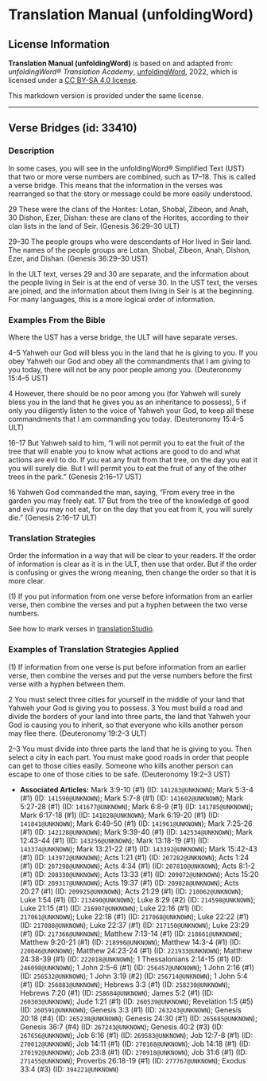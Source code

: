 # Translation Manual (unfoldingWord)

## License Information

**Translation Manual (unfoldingWord)** is based on and adapted from: _unfoldingWord® Translation Academy_, [unfoldingWord](https://unfoldingword.org/utw), 2022, which is licensed under a [CC BY-SA 4.0 license](https://creativecommons.org/licenses/by-sa/4.0/legalcode.en).

This markdown version is provided under the same license.



--------------------------------

## Verse Bridges (id: 33410)

### Description

In some cases, you will see in the unfoldingWord® Simplified Text (UST) that two or more verse numbers are combined, such as 17–18\. This is called a verse bridge. This means that the information in the verses was rearranged so that the story or message could be more easily understood.

29 These were the clans of the Horites: Lotan, Shobal, Zibeon, and Anah, 30 Dishon, Ezer, Dishan: these are clans of the Horites, according to their clan lists in the land of Seir. (Genesis 36:29–30 ULT)

29–30 The people groups who were descendants of Hor lived in Seir land. The names of the people groups are Lotan, Shobal, Zibeon, Anah, Dishon, Ezer, and Dishan. (Genesis 36:29–30 UST)

In the ULT text, verses 29 and 30 are separate, and the information about the people living in Seir is at the end of verse 30\. In the UST text, the verses are joined, and the information about them living in Seir is at the beginning. For many languages, this is a more logical order of information.

### Examples From the Bible

Where the UST has a verse bridge, the ULT will have separate verses.

4–5 Yahweh our God will bless you in the land that he is giving to you. If you obey Yahweh our God and obey all the commandments that I am giving to you today, there will not be any poor people among you. (Deuteronomy 15:4–5 UST)

4 However, there should be no poor among you (for Yahweh will surely bless you in the land that he gives you as an inheritance to possess), 5 if only you diligently listen to the voice of Yahweh your God, to keep all these commandments that I am commanding you today. (Deuteronomy 15:4–5 ULT)

16–17 But Yahweh said to him, “I will not permit you to eat the fruit of the tree that will enable you to know what actions are good to do and what actions are evil to do. If you eat any fruit from that tree, on the day you eat it you will surely die. But I will permit you to eat the fruit of any of the other trees in the park.” (Genesis 2:16–17 UST)

16 Yahweh God commanded the man, saying, “From every tree in the garden you may freely eat. 17 But from the tree of the knowledge of good and evil you may not eat, for on the day that you eat from it, you will surely die.” (Genesis 2:16–17 ULT)

### Translation Strategies

Order the information in a way that will be clear to your readers. If the order of information is clear as it is in the ULT, then use that order. But if the order is confusing or gives the wrong meaning, then change the order so that it is more clear.

(1\) If you put information from one verse before information from an earlier verse, then combine the verses and put a hyphen between the two verse numbers.

See how to mark verses in [translationStudio](https://help.door43.org/en/knowledgebase/13-translationstudio-android/docs/24-marking-verses-in-translationstudio).

### Examples of Translation Strategies Applied

(1\) If information from one verse is put before information from an earlier verse, then combine the verses and put the verse numbers before the first verse with a hyphen between them.

2 You must select three cities for yourself in the middle of your land that Yahweh your God is giving you to possess. 3 You must build a road and divide the borders of your land into three parts, the land that Yahweh your God is causing you to inherit, so that everyone who kills another person may flee there. (Deuteronomy 19:2–3 ULT)

2–3 You must divide into three parts the land that he is giving to you. Then select a city in each part. You must make good roads in order that people can get to those cities easily. Someone who kills another person can escape to one of those cities to be safe. (Deuteronomy 19:2–3 UST)

* **Associated Articles:** Mark 3:9-10 (#1) (ID: `141283@UNKNOWN`); Mark 5:3-4 (#1) (ID: `141590@UNKNOWN`); Mark 5:7-8 (#1) (ID: `141602@UNKNOWN`); Mark 5:27-28 (#1) (ID: `141677@UNKNOWN`); Mark 6:8-9 (#1) (ID: `141785@UNKNOWN`); Mark 6:17-18 (#1) (ID: `141828@UNKNOWN`); Mark 6:19-20 (#1) (ID: `141841@UNKNOWN`); Mark 6:49-50 (#1) (ID: `141961@UNKNOWN`); Mark 7:25-26 (#1) (ID: `142128@UNKNOWN`); Mark 9:39-40 (#1) (ID: `142534@UNKNOWN`); Mark 12:43-44 (#1) (ID: `143256@UNKNOWN`); Mark 13:18-19 (#1) (ID: `143374@UNKNOWN`); Mark 13:21-22 (#1) (ID: `143392@UNKNOWN`); Mark 15:42-43 (#1) (ID: `143972@UNKNOWN`); Acts 1:21 (#1) (ID: `207282@UNKNOWN`); Acts 1:24 (#1) (ID: `207298@UNKNOWN`); Acts 4:34 (#1) (ID: `207810@UNKNOWN`); Acts 8:1-2 (#1) (ID: `208330@UNKNOWN`); Acts 13:33 (#1) (ID: `209072@UNKNOWN`); Acts 15:20 (#1) (ID: `209317@UNKNOWN`); Acts 19:37 (#1) (ID: `209828@UNKNOWN`); Acts 20:27 (#1) (ID: `209925@UNKNOWN`); Acts 21:29 (#1) (ID: `210062@UNKNOWN`); Luke 1:54 (#1) (ID: `213490@UNKNOWN`); Luke 8:29 (#2) (ID: `214598@UNKNOWN`); Luke 21:15 (#1) (ID: `216907@UNKNOWN`); Luke 22:16 (#1) (ID: `217061@UNKNOWN`); Luke 22:18 (#1) (ID: `217068@UNKNOWN`); Luke 22:22 (#1) (ID: `217088@UNKNOWN`); Luke 22:37 (#1) (ID: `217150@UNKNOWN`); Luke 23:29 (#1) (ID: `217366@UNKNOWN`); Matthew 7:13-14 (#1) (ID: `218661@UNKNOWN`); Matthew 9:20-21 (#1) (ID: `218996@UNKNOWN`); Matthew 14:3-4 (#1) (ID: `220046@UNKNOWN`); Matthew 24:23-24 (#1) (ID: `221933@UNKNOWN`); Matthew 24:38-39 (#1) (ID: `222018@UNKNOWN`); 1 Thessalonians 2:14-15 (#1) (ID: `246098@UNKNOWN`); 1 John 2:5-6 (#1) (ID: `256457@UNKNOWN`); 1 John 2:16 (#1) (ID: `256532@UNKNOWN`); 1 John 3:19 (#2) (ID: `256714@UNKNOWN`); 1 John 5:4 (#1) (ID: `256883@UNKNOWN`); Hebrews 3:3 (#1) (ID: `258230@UNKNOWN`); Hebrews 7:20 (#1) (ID: `258684@UNKNOWN`); James 5:2 (#1) (ID: `260303@UNKNOWN`); Jude 1:21 (#1) (ID: `260539@UNKNOWN`); Revelation 1:5 (#5) (ID: `260591@UNKNOWN`); Genesis 3:3 (#1) (ID: `263243@UNKNOWN`); Genesis 20:18 (#4) (ID: `265238@UNKNOWN`); Genesis 24:30 (#1) (ID: `265685@UNKNOWN`); Genesis 36:7 (#4) (ID: `267243@UNKNOWN`); Genesis 40:2 (#3) (ID: `267656@UNKNOWN`); Job 6:16 (#1) (ID: `269583@UNKNOWN`); Job 12:7-8 (#1) (ID: `270012@UNKNOWN`); Job 14:11 (#1) (ID: `270168@UNKNOWN`); Job 14:18 (#1) (ID: `270192@UNKNOWN`); Job 23:8 (#1) (ID: `270918@UNKNOWN`); Job 31:6 (#1) (ID: `271455@UNKNOWN`); Proverbs 26:18-19 (#1) (ID: `277767@UNKNOWN`); Exodus 33:4 (#3) (ID: `394221@UNKNOWN`)


